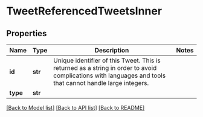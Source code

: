 # TweetReferencedTweetsInner


## Properties
Name | Type | Description | Notes
------------ | ------------- | ------------- | -------------
**id** | **str** | Unique identifier of this Tweet. This is returned as a string in order to avoid complications with languages and tools that cannot handle large integers. | 
**type** | **str** |  | 

[[Back to Model list]](../README.md#documentation-for-models) [[Back to API list]](../README.md#documentation-for-api-endpoints) [[Back to README]](../README.md)


